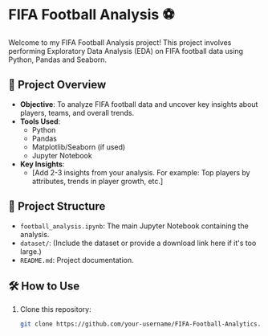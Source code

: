 # FIFA Football Analysis ⚽

Welcome to my FIFA Football Analysis project! This project involves performing Exploratory Data Analysis (EDA) on FIFA football data using Python, Pandas and Seaborn.

## 📝 Project Overview
- **Objective**: To analyze FIFA football data and uncover key insights about players, teams, and overall trends.
- **Tools Used**:
  - Python
  - Pandas
  - Matplotlib/Seaborn (if used)
  - Jupyter Notebook
- **Key Insights**:
  - [Add 2-3 insights from your analysis. For example: Top players by attributes, trends in player growth, etc.]

## 📂 Project Structure
- `football_analysis.ipynb`: The main Jupyter Notebook containing the analysis.
- `dataset/`: (Include the dataset or provide a download link here if it's too large.)
- `README.md`: Project documentation.

## 🛠️ How to Use
1. Clone this repository:
   ```bash
   git clone https://github.com/your-username/FIFA-Football-Analytics.git
